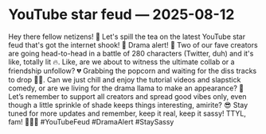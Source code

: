 # YouTube star feud — 2025-08-12

Hey there fellow netizens! 🌟 Let's spill the tea on the latest YouTube star feud that's got the internet shook! 👀 Drama alert! 🚨 Two of our fave creators are going head-to-head in a battle of 280 characters (Twitter, duh) and it's like, totally lit 🔥. Like, are we about to witness the ultimate collab or a friendship unfollow? 💔 Grabbing the popcorn and waiting for the diss tracks to drop 🎤💥. Can we just chill and enjoy the tutorial videos and slapstick comedy, or are we living for the drama llama to make an appearance? 🦙 Let’s remember to support all creators and spread good vibes only, even though a little sprinkle of shade keeps things interesting, amirite? 😎 Stay tuned for more updates and remember, keep it real, keep it sassy! TTYL, fam! 💁‍♀️💅 #YouTubeFeud #DramaAlert #StaySassy